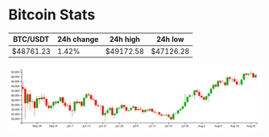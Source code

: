 # Bitcoin Stats

BTC/USDT|24h change|24h high|24h low|
|---|---|---|---|
|$48761.23|1.42%|$49172.58|$47126.28|

<img src="./chart.svg">
